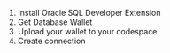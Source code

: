 1. Install Oracle SQL Developer Extension
2. Get Database Wallet
3. Upload your wallet to your codespace
4. Create connection 